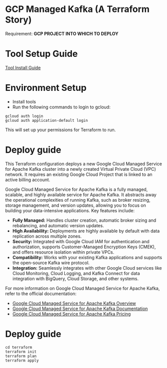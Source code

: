 # GCP Managed Kafka (A Terraform Story)

Requirement: **GCP PROJECT INTO WHICH TO DEPLOY**

# Tool Setup Guide

[Tool Install Guide](tools/ReadMe.md)

# Environment Setup
* Install tools
* Run the following commands to login to gcloud:
```
gcloud auth login
gcloud auth application-default login
```

This will set up your permissions for Terraform to run.

# Deploy guide

This Terraform configuration deploys a new Google Cloud Managed Service for Apache Kafka cluster into a newly created Virtual Private Cloud (VPC) network. It requires an existing Google Cloud Project that is linked to an active billing account.

Google Cloud Managed Service for Apache Kafka is a fully managed, scalable, and highly available service for Apache Kafka. It abstracts away the operational complexities of running Kafka, such as broker resizing, storage management, and version updates, allowing you to focus on building your data-intensive applications. Key features include:

* **Fully Managed:** Handles cluster creation, automatic broker sizing and rebalancing, and automatic version updates.
* **High Availability:** Deployments are highly available by default with data replication across multiple zones.
* **Security:** Integrated with Google Cloud IAM for authentication and authorization, supports Customer-Managed Encryption Keys (CMEK), and offers resource isolation within private VPCs.
* **Compatibility:** Works with your existing Kafka applications and supports the open-source Kafka wire protocol.
* **Integration:** Seamlessly integrates with other Google Cloud services like Cloud Monitoring, Cloud Logging, and Kafka Connect for data integration with BigQuery, Cloud Storage, and other systems.

For more information on Google Cloud Managed Service for Apache Kafka, refer to the official documentation:
* [Google Cloud Managed Service for Apache Kafka Overview](https://cloud.google.com/managed-service-for-apache-kafka/docs/overview)
* [Google Cloud Managed Service for Apache Kafka Documentation](https://cloud.google.com/managed-service-for-apache-kafka/docs)
* [Google Cloud Managed Service for Apache Kafka Pricing](https://cloud.google.com/managed-service-for-apache-kafka/pricing)


# Deploy guide
```
cd terraform
terraform init
terraform plan
terraform apply
```